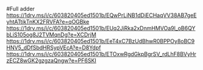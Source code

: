 #Full adder
https://1drv.ms/i/c/603820405ed1501b/EQwPrLiNB1dDiECHaqVV38AB7geEyhtATtikTnKX2FRVFA?e=qOGBke
https://1drv.ms/i/c/603820405ed1501b/EUq2JiRka2xDnmHMVOa9l_oB6QYbLiS105og8J2TVMqnDg?e=XCDrjM
https://1drv.ms/i/c/603820405ed1501b/EeT4xC7BzUdBhwR0BPPOy8oBC9HNV5_dDfSbdHRSypVEcA?e=D8Ydpf
https://1drv.ms/i/c/603820405ed1501b/ETOxwRgdGkpBgrSV_rdLhF8BVyHrzECZ8wGK2gzgzaQngw?e=PF6SKI
